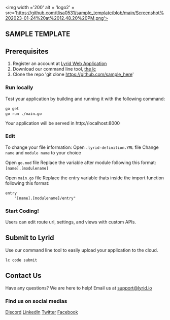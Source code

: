 <img width ='200' alt = 'logo2' = src='https://github.com/tlisa0531/sample_template/blob/main/Screenshot%202023-01-24%20at%2012.48.20%20PM.png'>

## SAMPLE TEMPLATE

## Prerequisites 
1. Register an account at [Lyrid Web Application](https://app.beta.lyrid.io/) 
2. Download our command line tool, [the lc](https://docs.lyrid.io/initialization)
3. Clone the repo 'git clone https://github.com/sample_here'

### Run locally
Test your application by building and running it with the following command:
```
go get 
go run ./main.go
```
Your application will be served in http://localhost:8000

### Edit 
To change your file information:
Open ```.lyrid-definition.YML``` file
Change ```name``` and ```module name``` to your choice

Open ```go.mod``` file
Replace the variable after module following this format:
```[name].[modulename]```

Open ```main.go``` file
Replace the entry variable thats inside the import function following this format:
```
entry 
    "[name].[modulename]/entry"
```

### Start Coding!
Users can edit route url, settings, and views with custom APIs. 

## Submit to Lyrid 
Use our command line tool to easily upload your application to the cloud.
```
lc code submit
```

## Contact Us
Have any questions? We are here to help!
Email us at support@lyrid.io  

### Find us on social medias
[Discord](https://discord.com/invite/xtCCtc9WAX)
[LinkedIn](https://www.linkedin.com/company/lyrid/?viewAsMember=true)
[Twitter](https://twitter.com/LyridInc)
[Facebook](https://www.facebook.com/lyridinc)

